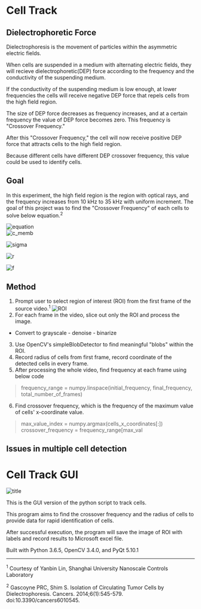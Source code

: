 # Cell Track
## Dielectrophoretic Force
Dielectrophoresis is the movement of particles within the asymmetric electric fields.

When cells are suspended in a medium with alternating electric fields, they will recieve dielectrophoretic(DEP) force according to the frequency and the conductivity of the suspending medium. 

If the conductivity of the suspending medium is low enough, at lower frequencies the cells will receive negative DEP force that repels cells from the high field region.  

The size of DEP force decreases as frequency increases, and at a certain frequency the value of DEP force becomes zero. This frequency is "Crossover Frequency."

After this "Crossover Frequency," the cell will now receive positive DEP force that attracts cells to the high field region.

Because different cells have different DEP crossover frequency, this value could be used to identify cells.

## Goal
In this experiment, the high field region is the region with optical rays, and the frequency increases from 10 kHz to 35 kHz with uniform increment.
The goal of this project was to find the "Crossover Frequency" of each cells to solve below equation.<sup>2</sup>

![equation](https://raw.githubusercontent.com/jeongm/CV-projects/master/cellTrack/sample/equation.png)  
![c_memb](https://github.com/jeongm/CV-projects/blob/master/cellTrack/sample/cmemb.png?raw=true) 

![sigma](https://github.com/jeongm/CV-projects/blob/master/cellTrack/sample/sigma.png?raw=true)

![r](https://github.com/jeongm/CV-projects/blob/master/cellTrack/sample/r.png?raw=true)  

![f](https://github.com/jeongm/CV-projects/blob/master/cellTrack/sample/f.png?raw=true)

## Method
1. Prompt user to select region of interest (ROI) from the first frame of the source video.<sup>1</sup>
![ROI](https://github.com/jeongm/CV-projects/blob/master/cellTrack/sample/Original_ROI.jpg?raw=true)
2. For each frame in the video, slice out only the ROI and process the image.
  - Convert to grayscale - denoise - binarize
3. Use OpenCV's simpleBlobDetector to find meaningful "blobs" within the ROI.
4. Record radius of cells from first frame, record coordinate of the detected cells in every frame.
5. After processing the whole video, find frequency at each frame using below code
> frequency_range = numpy.linspace(initial_frequency, final_frequency, total_number_of_frames)
6. Find crossover frequency, which is the frequency of the maximum value of cells' x-coordinate value.
> max_value_index = numpy.argmax(cells_x_coordinates[:])
> crossover_frequency  = frequency_range[max_val

## Issues in multiple cell detection


# Cell Track GUI
![title](https://raw.githubusercontent.com/jeongm/CV-projects/master/cellTrack/sample/GUI_sample.jpg)

This is the GUI version of the python script to track cells.

This program aims to find the crossover frequency and the radius of cells to provide data for rapid identification of cells.

After successful execution, the program will save the image of ROI with labels and record results to Microsoft excel file.

Built with Python 3.6.5, OpenCV 3.4.0, and PyQt 5.10.1

---
<sup>1</sup> Courtesy of Yanbin Lin, Shanghai University Nanoscale Controls Laboratory

<sup>2</sup> Gascoyne PRC, Shim S. Isolation of Circulating Tumor Cells by Dielectrophoresis. Cancers. 2014;6(1):545-579. doi:10.3390/cancers6010545.
